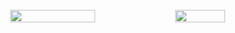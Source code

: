 
<a href="https://linktr.ee/sirvictahh" target="_blank">
  <object href="https://linktr.ee/sirvictahh" type="image/svg+xml">
    <img alt="João Víctor Maia's GitHub Profile README" src="https://raw.githubusercontent.com/sirvictahh/sirvictahh/main/maia.svg">
  </object>
</a>

<div align="center">
    <img class="img"  style="height:20%; width: 52%" src="https://github-readme-stats.vercel.app/api?username=sirvictahh&show_icons=true&theme=vision-friendly-dark" />
    <img class="img"  style="height:20%; width: 40%" src="https://github-readme-stats.vercel.app/api/top-langs/?username=sirvictahh&theme=vision-friendly-dark&layout=compact" />
</div>
